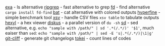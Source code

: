 [exa](https://github.com/ogham/exa) - ls alternative
[ripgrep](https://github.com/BurntSushi/ripgrep) - fast alternative to grep
[fd](https://github.com/sharkdp/fd) - find alternative `cargo install fd-find`
[bat](https://github.com/sharkdp/bat) - cat alternative with colored outputs
[hyperfine](https://github.com/sharkdp/hyperfine) - simple benchmark tool
[xsv](https://github.com/BurntSushi/xsv) - handle CSV files `xsv table` to tabulate outputs
[hexyl](https://github.com/sharkdp/hexyl) - a hex viewer
[diskus](https://github.com/sharkdp/diskus) - a parallel version of `du -sh`
[sd](https://github.com/chmln/sd) - sed alternative, e.g. `echo "sample with /path/" | sd '.*(/.*/)' '$1'`, much eaiser than `sed`: `echo "sample with /path/" | sed -E 's|.*(/.*/)|\1|g'`
[git-cliff](https://github.com/orhun/git-cliff) - generate git changelogs
[tokei](https://github.com/orhun/git-cliff) - count lines of codes
